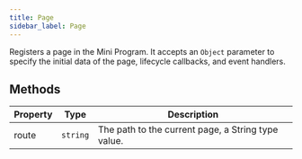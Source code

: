 ```yaml
---
title: Page
sidebar_label: Page
---
```


Registers a page in the Mini Program. It accepts an `Object` parameter to specify the initial data of the page, lifecycle callbacks, and event handlers.

## Methods

<table>
  <thead>
    <tr>
      <th>Property</th>
      <th>Type</th>
      <th>Description</th>
    </tr>
  </thead>
  <tbody>
    <tr>
      <td>route</td>
      <td><code>string</code></td>
      <td>The path to the current page, a String type value.</td>
    </tr>
  </tbody>
</table>
